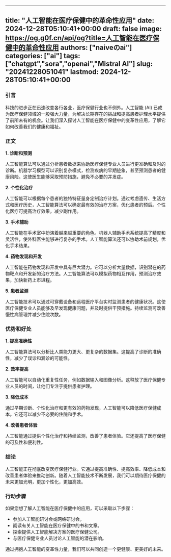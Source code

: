 
---
title: "人工智能在医疗保健中的革命性应用"
date: 2024-12-28T05:10:41+00:00
draft: false
image: https://og.g0f.cn/api/og?title=人工智能在医疗保健中的革命性应用
authors: ["naiveのai"]
categories: ["ai"]
tags: ["chatgpt","sora","openai","Mistral AI"]
slug: "20241228051041"
lastmod: 2024-12-28T05:10:41+00:00
---
### 引言

科技的进步正在迅速改变各行各业，医疗保健行业也不例外。人工智能 (AI) 已成为医疗保健领域的一股强大力量，为解决长期存在的挑战和提高患者护理水平提供了前所未有的机会。让我们深入探讨人工智能在医疗保健中的变革性应用，了解它如何改善我们的健康和福祉。

### 正文

**1. 诊断和预测**

人工智能算法可以通过分析患者数据来协助医疗保健专业人员进行更准确和及时的诊断。机器学习模型可以识别复杂模式，检测疾病的早期迹象，甚至预测患者的健康风险。这使医生能够采取预防措施，避免不必要的并发症。

**2. 个性化治疗**

人工智能可以根据每个患者的独特特征量身定制治疗计划。通过考虑遗传、生活方式和医疗历史，人工智能算法可以确定最有效的治疗方案，优化患者的预后。个性化医疗可提高治疗效果，减少副作用。

**3. 手术辅助**

人工智能在手术室中扮演着越来越重要的角色。机器人辅助手术系统提高了精度和灵活性，使外科医生能够进行复杂的手术。人工智能算法还可以协助术前规划，优化手术结果。

**4. 药物发现和开发**

人工智能在药物发现和开发中具有巨大潜力。它可以分析大量数据，识别潜在的药物靶点和开发新的治疗方法。人工智能算法可以模拟药物相互作用，预测治疗效果，加快新药上市进程。

**5. 患者监测**

人工智能技术可以通过可穿戴设备和远程医疗平台实时监测患者的健康状况。这使医疗保健专业人员能够及早发现健康问题，并及时提供干预措施。持续监测可改善慢性病管理并减少住院次数。

### 优势和好处

**1. 提高准确性**

人工智能算法可以分析比人类能力更大、更复杂的数据集。这提高了诊断的准确性，减少了误诊和漏诊的可能性。

**2. 效率提高**

人工智能可以自动化重复性任务，例如数据输入和图像分析。这释放了医疗保健专业人员的时间，让他们专注于提供患者护理。

**3. 降低成本**

通过早期诊断、个性化治疗和更有效的药物发现，人工智能可以降低医疗保健成本。它还可以减少不必要的住院和手术。

**4. 改善患者体验**

人工智能通过提供个性化治疗和持续监测，改善了患者体验。它还提高了医疗保健的可及性和便利性。

### 结论

人工智能正在彻底改变医疗保健行业。它通过提高准确性、提高效率、降低成本和改善患者体验来推动创新。随着人工智能技术不断发展，我们可以期待医疗保健的未来更加光明，更加个性化，更加高效。

### 行动步骤

如果您想了解人工智能在医疗保健中的应用，可以采取以下步骤：

* 参加人工智能研讨会或网络研讨会。
* 阅读有关人工智能在医疗保健中的书和文章。
* 探索提供人工智能解决方案的医疗保健公司。
* 与医疗保健专业人员讨论人工智能的潜在影响。

通过拥抱人工智能的变革性力量，我们可以共同创造一个更健康、更美好的未来。